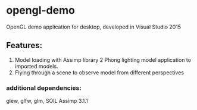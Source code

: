 # opengl-demo

OpenGL demo application for desktop, developed in Visual Studio 2015 

## Features:
1.	Model loading with Assimp library
2		Phong lighting model application to imported models.
3.	Flying through a scene to observe model from different perspectives

### additional dependencies:
glew,
glfw,
glm,
SOIL
Assimp 3.1.1
